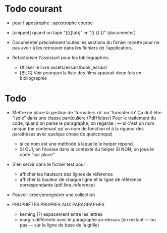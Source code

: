 # Todo courant

* pour l'apostrophe : apostrophe courbe
* [snippet] quand on tape "(({[tab]" => "(( {} ))" (documenter)


* Documenter précisément toutes les sections du fichier recette pour ne pas avoir à les retrouver dans les fichiers de l'application…

* Refactoriser l'assistant pour les bibliographies
  - Utiliser le livre assets/essais/book_essais/
  * [BUG] Voir pourquoi la liste des films apparait deux fois en bibliographie

# Todo

* Mettre en place la gestion de 'formaters.rb' ou 'formater.rb'
  Ça doit être "isolé" dans une classe particulière (PdfHelper)
  Pour le traitement du code, quand on parse le paragraphe, on regarde :
    — si c'est un nom unique (ne contenant qu'un nom de fonction et à la rigueur des parathèses avec quelque chose de quelconque)
    - si ce nom est une méthode à laquelle le helper répond.
    - SI OUI, on l'évalue dans le contexte du helper
      SI NON, on joue le code "sur place"
* S'en servir dans le fichier test pour :
  - afficher les hauteurs des lignes de référence
  - afficher la hauteur de chaque ligne et la ligne de référence correspondante (pdf.line_reference)


* Pouvoir créer/enregistrer une collection
* PROPRIÉTÉS PROPRES AUX PARAGRAPHES
  - kerning (?) espacement entre les lettres
  - margin différente avec le paragraphe au-dessus (en restant — ou pas — sur la ligne de base de la grille)
